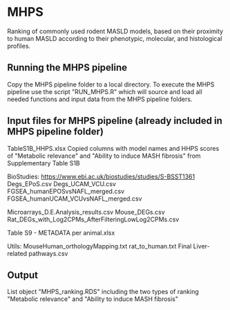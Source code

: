 # MHPS
Ranking of commonly used rodent MASLD models, based on their proximity to human MASLD according to their phenotypic, molecular, and histological profiles. 

Running the MHPS pipeline
--------------------------------------------
Copy the MHPS pipeline folder to a local directory. 
To execute the MHPS pipeline use the script "RUN_MHPS.R" which will source and load all needed functions and input data from the MHPS pipeline folders.


Input files for MHPS pipeline (already included in MHPS pipeline folder)
--------------------------------------------
TableS1B_HHPS.xlsx
Copied columns with model names and HHPS scores of "Metabolic relevance" and "Ability to induce MASH fibrosis" from Supplementary Table S1B

BioStudies: https://www.ebi.ac.uk/biostudies/studies/S-BSST1361
Degs_EPoS.csv
Degs_UCAM_VCU.csv
FGSEA_humanEPOSvsNAFL_merged.csv
FGSEA_humanUCAM_VCUvsNAFL_merged.csv

Microarrays_D.E.Analysis_results.csv
Mouse_DEGs.csv
Rat_DEGs_with_Log2CPMs_AfterFilteringLowLog2CPMs.csv

Table S9 - METADATA per animal.xlsx

Utils:
MouseHuman_orthologyMapping.txt
rat_to_human.txt
Final Liver-related pathways.csv

Output
--------------------------------------------
List object "MHPS_ranking.RDS" including the two types of ranking "Metabolic relevance" and "Ability to induce MASH fibrosis"
